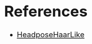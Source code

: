 <style>
    body{
    font-size: 24px;
    }
</style>

# References
* [HeadposeHaarLike](HeadposeHaarLike.pdf)
